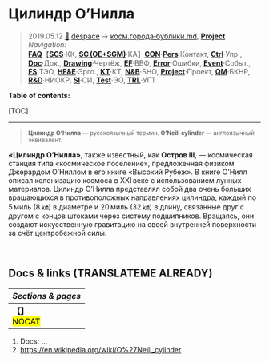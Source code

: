 # Цилиндр О’Нилла
> 2019.05.12 [🚀](../../index/index.md) [despace](index.md) → [косм.города‑бублики.md](rwss.md), **[Project](project.md)**  
> *Navigation:*  
> **[FAQ](faq.md)**【**[SCS](scs.md)**·КК, **[SC (OE+SGM)](sc.md)**·КА】**[CON](contact.md)·[Pers](person.md)**·Контакт, **[Ctrl](control.md)**·Упр., **[Doc](doc.md)**·Док., **[Drawing](drawing.md)**·Чертёж, **[EF](ef.md)**·ВВФ, **[Error](error.md)**·Ошибки, **[Event](event.md)**·Событ., **[FS](fs.md)**·ТЭО, **[HF&E](hfe.md)**·Эрго., **[KT](kt.md)**·КТ, **[N&B](nnb.md)**·БНО, **[Project](project.md)**·Проект, **[QM](qm.md)**·БКНР, **[R&D](rnd.md)**·НИОКР, **[SI](si.md)**·СИ, **[Test](test.md)**·ЭО, **[TRL](trl.md)**·УГТ

**Table of contents:**

[TOC]

---

> <small>**Цилиндр О’Нилла** — русскоязычный термин. **O’Neill cylinder** — англоязычный эквивалент.</small>

**«Цилиндр О’Нилла»**, также известный, как **Остров Ⅲ**, — космическая станция типа «космическое поселение», предложенная физиком Джерардом О’Ниллом в его книге «Высокий Рубеж». В книге О’Нилл описал колонизацию космоса в XXI веке с использованием лунных материалов. Цилиндр О’Нилла представлял собой два очень больших вращающихся в противоположных направлениях цилиндра, каждый по 5 миль (8 ㎞) в диаметре и 20 миль (32 ㎞) в длину, связанные друг с другом с концов штоками через систему подшипников. Вращаясь, они создают искусственную гравитацию на своей внутренней поверхности за счёт центробежной силы.



<p style="page-break-after:always"> </p>

## Docs & links (TRANSLATEME ALREADY)
|*Sections & pages*|
|:-|
|**【[](.md)】**<br> <mark>NOCAT</mark>|

   1. Docs: …
   1. <https://en.wikipedia.org/wiki/O%27Neill_cylinder>

